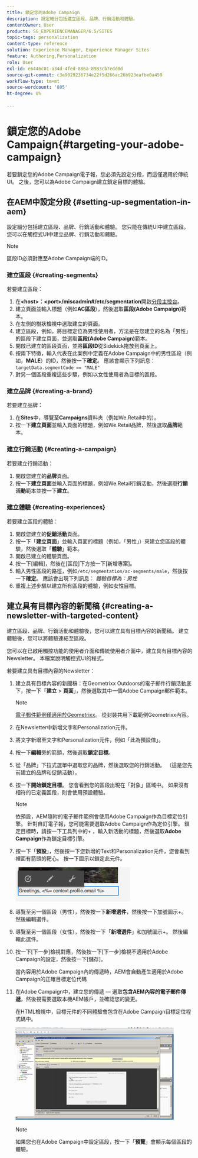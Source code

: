 ```yaml
---
title: 鎖定您的Adobe Campaign
description: 設定細分包括建立區段、品牌、行銷活動和體驗。
contentOwner: User
products: SG_EXPERIENCEMANAGER/6.5/SITES
topic-tags: personalization
content-type: reference
solution: Experience Manager, Experience Manager Sites
feature: Authoring,Personalization
role: User
exl-id: e6446c01-a34d-4fed-886a-8983cb7edd0d
source-git-commit: c3e9029236734e22f5d266ac26b923eafbe0a459
workflow-type: tm+mt
source-wordcount: '805'
ht-degree: 0%

---
```


# 鎖定您的Adobe Campaign{#targeting-your-adobe-campaign}

若要鎖定您的Adobe Campaign電子報，您必須先設定分段，而這僅適用於傳統UI。 之後，您可以為Adobe Campaign建立鎖定目標的體驗。

## 在AEM中設定分段 {#setting-up-segmentation-in-aem}

設定細分包括建立區段、品牌、行銷活動和體驗。 您只能在傳統UI中建立區段。 您可以在觸控式UI中建立品牌、行銷活動和體驗。

>[!NOTE]
>
>區段ID必須對應至Adobe Campaign端的ID。

### 建立區段 {#creating-segments}

若要建立區段：

1. 在&#x200B;**&lt;host>：&lt;port>/miscadmin#/etc/segmentation**&#x200B;開啟[分段主控台](http://localhost:4502/miscadmin#/etc/segmentation)。
1. 建立頁面並輸入標題（例如&#x200B;**AC區段**），然後選取&#x200B;**區段(Adobe Campaign)**&#x200B;範本。
1. 在左側的樹狀檢視中選取建立的頁面。
1. 建立區段，例如，將目標定位為男性使用者，方法是在您建立的名為「男性」的區段下建立頁面，並選取&#x200B;**區段(Adobe Campaign)**&#x200B;範本。
1. 開啟已建立的區段頁面，並將&#x200B;**區段ID**&#x200B;從Sidekick拖放到頁面上。
1. 按兩下特徵，輸入代表在此案例中定義在Adobe Campaign中的男性區段（例如，**MALE**）的ID，然後按一下&#x200B;**確定**。 應該會顯示下列訊息： `targetData.segmentCode == "MALE"`
1. 對另一個區段重複這些步驟，例如以女性使用者為目標的區段。

### 建立品牌 {#creating-a-brand}

若要建立品牌：

1. 在&#x200B;**Sites**&#x200B;中，導覽至&#x200B;**Campaigns**&#x200B;資料夾（例如We.Retail中的）。
1. 按一下&#x200B;**建立頁面**&#x200B;並輸入頁面的標題，例如We.Retail品牌，然後選取&#x200B;**品牌**&#x200B;範本。

### 建立行銷活動 {#creating-a-campaign}

若要建立行銷活動：

1. 開啟您建立的&#x200B;**品牌**&#x200B;頁面。
1. 按一下&#x200B;**建立頁面**&#x200B;並輸入頁面的標題，例如We.Retail行銷活動，然後選取&#x200B;**行銷活動**&#x200B;範本並按一下&#x200B;**建立**。

### 建立體驗 {#creating-experiences}

若要建立區段的體驗：

1. 開啟您建立的&#x200B;**促銷活動**&#x200B;頁面。
1. 按一下「**建立頁面**」並輸入頁面的標題（例如，「男性」）來建立您區段的體驗，然後選取「**體驗**」範本。
1. 開啟已建立的體驗頁面。
1. 按一下[編輯]&#x200B;**&#x200B;**，然後在[區段]下方按一下[新增專案]&#x200B;**&#x200B;**。
1. 輸入男性區段的路徑，例如`/etc/segmentation/ac-segments/male`，然後按一下&#x200B;**確定**。 應該會出現下列訊息： *體驗目標為：男性*
1. 重複上述步驟以建立所有區段的體驗，例如女性目標。

## 建立具有目標內容的新聞稿 {#creating-a-newsletter-with-targeted-content}

建立區段、品牌、行銷活動和體驗後，您可以建立具有目標內容的新聞稿。 建立體驗後，您可以將體驗連結至區段。

您可以在已啟用觸控功能的使用者介面和傳統使用者介面中，建立具有目標內容的Newsletter。 本檔案說明觸控式UI的程式。

若要建立具有目標內容的Newsletter：

1. 建立具有目標內容的新聞稿：在Geometrixx Outdoors的電子郵件行銷活動底下，按一下「**建立** > **頁面**」，然後選取其中一個Adobe Campaign郵件範本。

   >[!NOTE]
   >
   >[電子郵件範例僅適用於Geometrixx](/help/sites-developing/we-retail.md#weretail)。 從封裝共用下載範例Geometrixx內容。

1. 在Newsletter中新增文字和Personalization元件。
1. 將文字新增至文字和Personalization元件，例如「此為預設值」。
1. 按一下&#x200B;**編輯**&#x200B;旁的箭頭，然後選取&#x200B;**鎖定目標**。
1. 從「品牌」下拉式選單中選取您的品牌，然後選取您的行銷活動。 （這是您先前建立的品牌和促銷活動）。
1. 按一下&#x200B;**開始鎖定目標**。 您會看到您的區段出現在「對象」區域中。 如果沒有相符的已定義區段，則會使用預設體驗。

   >[!NOTE]
   >
   >依預設，AEM隨附的電子郵件範例會使用Adobe Campaign作為目標定位引擎。 針對自訂電子報，您可能需要選取Adobe Campaign作為定位引擎。 鎖定目標時，請按一下工具列中的+ ，輸入新活動的標題，然後選取&#x200B;**Adobe Campaign**&#x200B;作為鎖定目標引擎。

1. 按一下「**預設**」，然後按一下您新增的Text和Personalization元件，您會看到裡面有箭頭的靶心。 按一下圖示以鎖定此元件。

   ![chlimage_1-165](assets/chlimage_1-165.png)

1. 導覽至另一個區段（男性），然後按一下&#x200B;**新增選件**，然後按一下加號圖示+。 然後編輯選件。
1. 導覽至另一個區段（女性），然後按一下「**新增選件**」和加號圖示+。 然後編輯此選件。
1. 按一下[下一步]&#x200B;**&#x200B;**&#x200B;檢視對應，然後按一下[下一步]&#x200B;**&#x200B;**&#x200B;檢視不適用於Adobe Campaign的設定，然後按一下[儲存]&#x200B;**&#x200B;**。

   當內容用於Adobe Campaign內的傳遞時，AEM會自動產生適用於Adobe Campaign的正確目標定位代碼

1. 在Adobe Campaign中，建立您的傳遞 — 選取&#x200B;**包含AEM內容的電子郵件傳遞**，然後視需要選取本機AEM帳戶，並確認您的變更。

   在HTML檢視中，目標元件的不同體驗會包含在Adobe Campaign目標定位程式碼中。

   ![chlimage_1-166](assets/chlimage_1-166.png)

   >[!NOTE]
   >
   >如果您也在Adobe Campaign中設定區段，按一下「**預覽**」會顯示每個區段的體驗。
